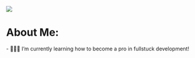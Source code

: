 <img src="https://raw.githubusercontent.com/sagar-viradiya/sagar-viradiya/master/resources/banner.png">
<h1>About Me:</h1>
- 👨🏻‍💻 I’m currently learning how to become a pro in fullstuck development!

